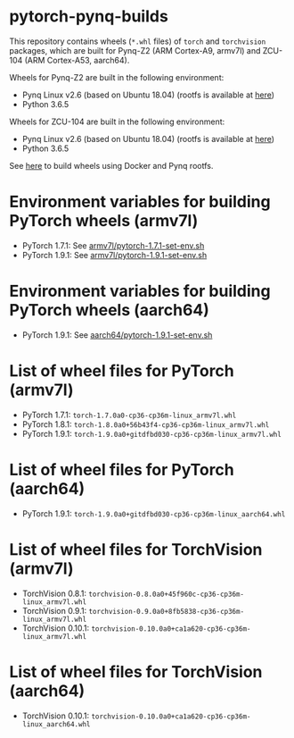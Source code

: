 
# pytorch-pynq-builds
This repository contains wheels (`*.whl` files) of `torch` and `torchvision` packages,
which are built for Pynq-Z2 (ARM Cortex-A9, armv7l) and ZCU-104 (ARM Cortex-A53, aarch64).

Wheels for Pynq-Z2 are built in the following environment:
- Pynq Linux v2.6 (based on Ubuntu 18.04) (rootfs is available at [here](http://www.pynq.io/board.html))
- Python 3.6.5

Wheels for ZCU-104 are built in the following environment:
- Pynq Linux v2.6 (based on Ubuntu 18.04) (rootfs is available at [here](http://www.pynq.io/board.html))
- Python 3.6.5

See [here](./how-to-build-wheels.md) to build wheels using Docker and Pynq rootfs.

# Environment variables for building PyTorch wheels (armv7l)
- PyTorch 1.7.1: See [armv7l/pytorch-1.7.1-set-env.sh](./armv7l/pytorch-1.7.1-set-env.sh)
- PyTorch 1.9.1: See [armv7l/pytorch-1.9.1-set-env.sh](./armv7l/pytorch-1.9.1-set-env.sh)

# Environment variables for building PyTorch wheels (aarch64)
- PyTorch 1.9.1: See [aarch64/pytorch-1.9.1-set-env.sh](./aarch64/pytorch-1.9.1-set-env.sh)

# List of wheel files for PyTorch (armv7l)
- PyTorch 1.7.1: `torch-1.7.0a0-cp36-cp36m-linux_armv7l.whl`
- PyTorch 1.8.1: `torch-1.8.0a0+56b43f4-cp36-cp36m-linux_armv7l.whl`
- PyTorch 1.9.1: `torch-1.9.0a0+gitdfbd030-cp36-cp36m-linux_armv7l.whl`

# List of wheel files for PyTorch (aarch64)
- PyTorch 1.9.1: `torch-1.9.0a0+gitdfbd030-cp36-cp36m-linux_aarch64.whl`

# List of wheel files for TorchVision (armv7l)
- TorchVision 0.8.1: `torchvision-0.8.0a0+45f960c-cp36-cp36m-linux_armv7l.whl`
- TorchVision 0.9.1: `torchvision-0.9.0a0+8fb5838-cp36-cp36m-linux_armv7l.whl`
- TorchVision 0.10.1: `torchvision-0.10.0a0+ca1a620-cp36-cp36m-linux_armv7l.whl`

# List of wheel files for TorchVision (aarch64)
- TorchVision 0.10.1: `torchvision-0.10.0a0+ca1a620-cp36-cp36m-linux_aarch64.whl`

